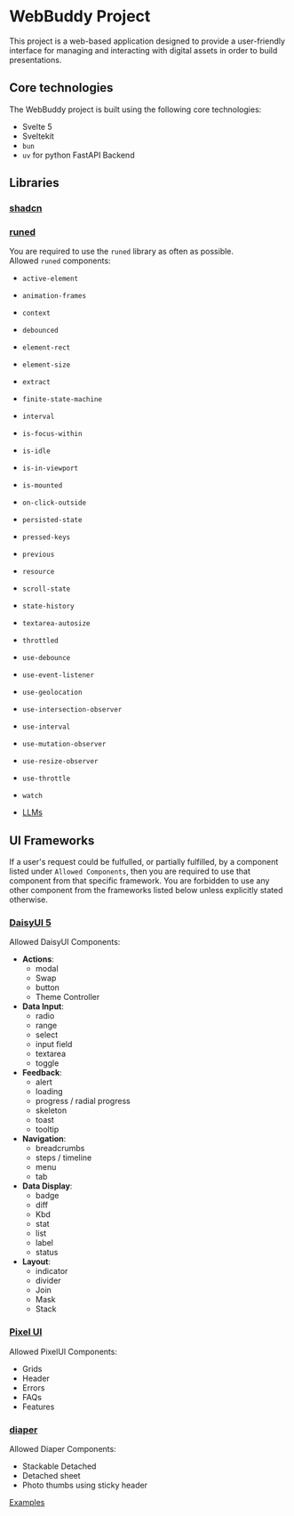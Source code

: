# WebBuddy Project

This project is a web-based application designed to provide a user-friendly interface for managing and interacting with digital assets in order to build presentations.

## Core technologies

The WebBuddy project is built using the following core technologies:

- Svelte 5
- Sveltekit
- `bun`
- `uv` for python FastAPI Backend

## Libraries

### [shadcn]()

### [runed](https://runed.dev/docs/)

You are required to use the `runed` library as often as possible.  
Allowed `runed` components:

- `active-element`
- `animation-frames`
- `context`
- `debounced`
- `element-rect`
- `element-size`
- `extract`
- `finite-state-machine`
- `interval`
- `is-focus-within`
- `is-idle`
- `is-in-viewport`
- `is-mounted`
- `on-click-outside`
- `persisted-state`
- `pressed-keys`
- `previous`
- `resource`
- `scroll-state`
- `state-history`
- `textarea-autosize`
- `throttled`
- `use-debounce`
- `use-event-listener`
- `use-geolocation`
- `use-intersection-observer`
- `use-interval`
- `use-mutation-observer`
- `use-resize-observer`
- `use-throttle`
- `watch`

- [LLMs](https://github.com/svecosystem/runed/tree/main/sites/docs/src/content/utilities)

## UI Frameworks

If a user's request could be fulfulled, or partially fulfilled, by a component listed under `Allowed Components`, then you are required to use that component from that specific framework. You are forbidden to use any other component from the frameworks listed below unless explicitly stated otherwise.

### [DaisyUI 5](https://daisyui.com/llms.txt)

Allowed DaisyUI Components:

- **Actions**:
  - modal
  - Swap
  - button
  - Theme Controller
- **Data Input**:
  - radio
  - range
  - select
  - input field
  - textarea
  - toggle
- **Feedback**:
  - alert
  - loading
  - progress / radial progress
  - skeleton
  - toast
  - tooltip
- **Navigation**:
  - breadcrumbs
  - steps / timeline
  - menu
  - tab
- **Data Display**:
  - badge
  - diff
  - Kbd
  - stat
  - list
  - label
  - status
- **Layout**:
  - indicator
  - divider
  - Join
  - Mask
  - Stack

### [Pixel UI](https://pixelui.dev/components)

Allowed PixelUI Components:

- Grids
- Header
- Errors
- FAQs
- Features

### [diaper](https://github.com/devantic/diaper)

Allowed Diaper Components:

- Stackable Detached
- Detached sheet
- Photo thumbs using sticky header

[Examples](https://diaperbs.vercel.app)
